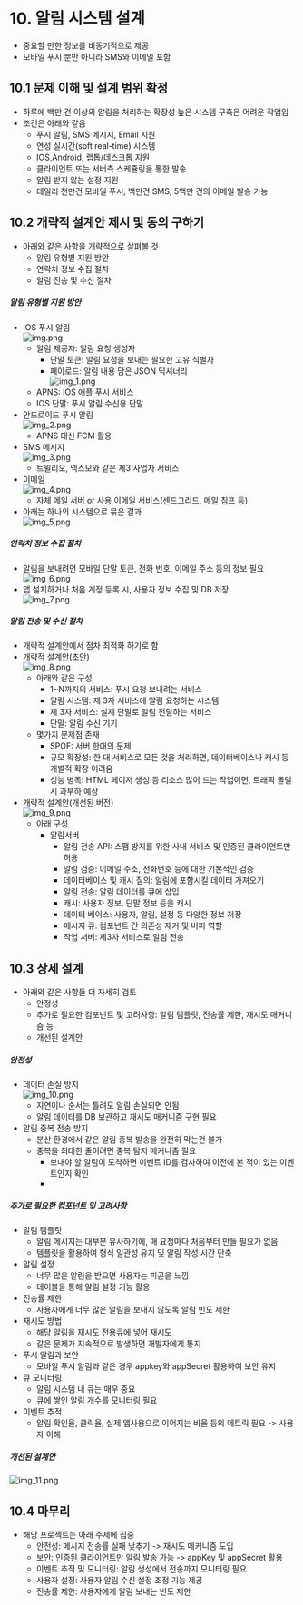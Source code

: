 # 10. 알림 시스템 설계
- 중요할 만한 정보를 비동기적으로 제공
- 모바일 푸시 뿐만 아니라 SMS와 이메일 포함

## 10.1 문제 이해 및 설계 범위 확정
- 하루에 백만 건 이상의 알림을 처리하는 확장성 높은 시스템 구축은 어려운 작업임
- 조건은 아래와 같음
    - 푸시 알림, SMS 메시지, Email 지원
    - 연성 실시간(soft real-time) 시스템
    - IOS,Android, 랩톱/데스크톱 지원
    - 클라이언트 또는 서버측 스케쥴링을 통한 발송 
    - 알림 받지 않는 설정 지원
    - 데일리 천만건 모바일 푸시, 백만건 SMS, 5백만 건의 이메일 발송 가능

## 10.2 개략적 설계안 제시 및 동의 구하기
- 아래와 같은 사항을 개략적으로 살펴볼 것
  - 알림 유형별 지원 방안
  - 연락처 정보 수집 절차
  - 알림 전송 및 수신 절차

##### 알림 유형별 지원 방안
- IOS 푸시 알림\
![img.png](img.png)
  - 알림 제공자: 알림 요청 생성자
    - 단말 토큰: 알림 요청을 보내는 필요한 고유 식별자
    - 페이로드: 알림 내용 담은 JSON 딕셔너리\
![img_1.png](img_1.png)
  - APNS: IOS 애플 푸시 서비스
  - IOS 단말: 푸시 알림 수신용 단말
- 안드로이드 푸시 알림\
![img_2.png](img_2.png)
  - APNS 대신 FCM 활용
- SMS 메시지\
![img_3.png](img_3.png)
  - 트윌리오, 넥스모와 같은 제3 사업자 서비스
- 이메일\
![img_4.png](img_4.png)
  - 자체 메일 서버 or 사용 이메일 서비스(센드그리드, 메일 침프 등)
- 아래는 하나의 시스템으로 묶은 결과\
![img_5.png](img_5.png)

##### 연락처 정보 수집 절차
- 알림을 보내려면 모바일 단말 토큰, 전화 번호, 이메일 주소 등의 정보 필요\
![img_6.png](img_6.png)
- 앱 설치하거나 처음 계정 등록 시, 사용자 정보 수집 및 DB 저장\
![img_7.png](img_7.png)

##### 알림 전송 및 수신 절차
- 개략적 설계안에서 점차 최적화 하기로 함
- 개략적 설계안(초안)\
![img_8.png](img_8.png)
  - 아래와 같은 구성
    - 1~N까지의 서비스: 푸시 요청 보내려는 서비스
    - 알림 시스템: 제 3자 서비스에 알림 요청하는 시스템
    - 제 3자 서비스: 실제 단말로 알림 전달하는 서비스
    - 단말: 알림 수신 기기
  - 몇가지 문제점 존재
    - SPOF: 서버 한대의 문제
    - 규모 확장성: 한 대 서비스로 모든 것을 처리하면, 데이터베이스나 캐시 등 개별적 확장 어려움
    - 성능 병목: HTML 페이저 생성 등 리소스 많이 드는 작업이면, 트래픽 몰릴 시 과부하 예상
- 개략적 설계안(개선된 버전)\
![img_9.png](img_9.png)
  - 아래 구성
    - 알림서버
      - 알림 전송 API: 스팸 방지를 위한 사내 서비스 및 인증된 클라이언트만 허용
      - 알림 검증: 이메일 주소, 전화번호 등에 대한 기본적인 검증
      - 데이터베이스 및 캐시 질의: 알림에 포함시킬 데이터 가져오기
      - 알림 전송: 알림 데이터를 큐에 삽입
      - 캐시: 사용자 정보, 단말 정보 등을 캐시
      - 데이터 베이스: 사용자, 알림, 설정 등 다양한 정보 저장
      - 메시지 큐: 컴포넌트 간 의존성 제거 및 버퍼 역할
      - 작업 서버: 제3자 서비스로 알림 전송

## 10.3 상세 설계
- 아래와 같은 사항들 더 자세히 검토
  - 안정성
  - 추가로 필요한 컴포넌트 및 고려사항: 알림 템플릿, 전송률 제한, 재시도 매커니즘 등
  - 개선된 설계안

##### 안전성
- 데이터 손실 방지\
![img_10.png](img_10.png)
  - 지연이나 순서는 틀려도 알림 손실되면 안됨
  - 알림 데이터를 DB 보관하고 재시도 매커니즘 구현 필요
- 알림 중복 전송 방지
  - 분산 환경에서 같은 알림 중복 발송을 완전히 막는건 불가
  - 중복을 최대한 줄이려면 중복 탐지 메커니즘 필요
    - 보내야 할 알림이 도착하면 이벤트 ID를 검사하여 이전에 본 적이 있는 이벤트인지 확인
    - 
##### 추가로 필요한 컴포넌트 및 고려사항
- 알림 템플릿
  - 알림 메시지는 대부분 유사하기에, 매 요청마다 처음부터 만들 필요가 없음
  - 템플릿을 활용하여 형식 일관성 유지 및 알림 작성 시간 단축
- 알림 설정
  - 너무 많은 알림을 받으면 사용자는 피곤을 느낌
  - 테이블을 통해 알림 설정 기능 활용
- 전송률 제한
  - 사용자에게 너무 많은 알림을 보내지 않도록 알림 빈도 제한
- 재시도 방법
  - 해당 알림을 재시도 전용큐에 넣어 재시도
  - 같은 문제가 지속적으로 발생하면 개발자에게 통지
- 푸시 알림과 보안
  - 모바일 푸시 알림과 같은 경우 appkey와 appSecret 활용하여 보안 유지
- 큐 모니터링
  - 알림 시스템 내 큐는 매우 중요
  - 큐에 쌓인 알림 개수를 모니터링 필요
- 이벤트 추적
  - 알림 확인율, 클릭율, 실제 앱사용으로 이어지는 비율 등의 메트릭 필요 -> 사용자 이해

##### 개선된 설계안
![img_11.png](img_11.png)


## 10.4 마무리
- 해당 프로젝트는 아래 주제에 집중
  - 안전성: 메시지 전송률 실패 낮추기 -> 재시도 메커니즘 도입
  - 보안: 인증된 클라이언트만 알림 발송 가능 -> appKey 및 appSecret 활용
  - 이벤트 추적 및 모니터링: 알림 생성에서 전송까지 모니터링 필요
  - 사용자 설정: 사용자 알림 수신 설정 조정 기능 제공
  - 전송률 제한: 사용자에게 알림 보내는 빈도 제한